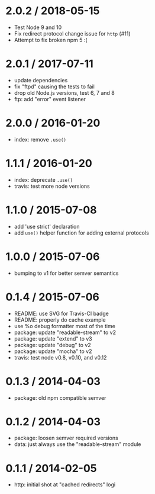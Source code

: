 
2.0.2 / 2018-05-15
==================

  * Test Node 9 and 10
  * Fix redirect protocol change issue for `http` (#11)
  * Attempt to fix broken npm 5 :(

2.0.1 / 2017-07-11
==================

  * update dependencies
  * fix "ftpd" causing the tests to fail
  * drop old Node.js versions, test 6, 7 and 8
  * ftp: add "error" event listener

2.0.0 / 2016-01-20
==================

  * index: remove `.use()`

1.1.1 / 2016-01-20
==================

  * index: deprecate `.use()`
  * travis: test more node versions

1.1.0 / 2015-07-08
==================

  * add 'use strict' declaration
  * add `use()` helper function for adding external protocols

1.0.0 / 2015-07-06
==================

  * bumping to v1 for better semver semantics

0.1.4 / 2015-07-06
==================

  * README: use SVG for Travis-CI badge
  * README: properly do cache example
  * use %o debug formatter most of the time
  * package: update "readable-stream" to v2
  * package: update "extend" to v3
  * package: update "debug" to v2
  * package: update "mocha" to v2
  * travis: test node v0.8, v0.10, and v0.12

0.1.3 / 2014-04-03
==================

  * package: old npm compatible semver

0.1.2 / 2014-04-03
==================

  * package: loosen semver required versions
  * data: just always use the "readable-stream" module

0.1.1 / 2014-02-05
==================

  * http: initial shot at "cached redirects" logi